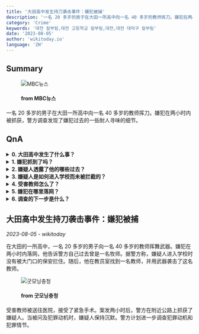 ```yaml
---
title: '大田高中发生持刀袭击事件：嫌犯被捕'
description: '一名 20 多岁的男子在大田一所高中向一名 40 多岁的教师挥刀。嫌犯在两小时内被抓获，警方调查发现了嫌犯过去的一些耐人寻味的细节。'
category: 'Crime'
keywords: '대전 칼부림,대전 고등학교 칼부림,대전,대전 대덕구 칼부림'
date: '2023-08-05'
author: 'wikitoday.io'
language: 'ZH'
---
```


## Summary



<figure>
    <img src="https://image.imnews.imbc.com/replay/2023/nwtoday/article/__icsFiles/afieldfile/2023/08/05/today_20230805_071028_1_6_Large.jpg" alt="MBC뉴스" />
    <figcaption>
        <h4> from MBC뉴스</h4>
    </figcaption>
</figure>


一名 20 多岁的男子在大田一所高中向一名 40 多岁的教师挥刀。嫌犯在两小时内被抓获，警方调查发现了嫌犯过去的一些耐人寻味的细节。


## QnA


<details>
    <summary><b>0. 大田高中发生了什么事？</b></summary>
    一名 20 多岁的男子向一名 40 多岁的教师挥刀。
</details>

<details>
    <summary><b>1. 嫌犯抓到了吗？</b></summary>
    是的，警方在两小时内就抓住了嫌疑人。
</details>

<details>
    <summary><b>2. 嫌疑人透露了他的哪些过去？</b></summary>
    嫌疑人告诉警方，他曾是一名牧师。
</details>

<details>
    <summary><b>3. 嫌疑人是如何进入学校而未被拦截的？</b></summary>
    嫌疑人进入学校时没有被大门口的学习卫兵拦住。
</details>

<details>
    <summary><b>4. 受害教师怎么了？</b></summary>
    受害教师被送往医院，接受了紧急手术。
</details>

<details>
    <summary><b>5. 嫌犯在哪里落网？</b></summary>
    案发两小时后，嫌疑人在附近公路上落网。
</details>

<details>
    <summary><b>6. 调查的下一步是什么？</b></summary>
    警方计划进一步调查犯罪动机和犯罪情节。
</details>



## 大田高中发生持刀袭击事件：嫌犯被捕

_2023-08-05 - wikitoday_

在大田的一所高中，一名 20 多岁的男子向一名 40 多岁的教师挥舞武器。嫌犯在两小时内落网，他告诉警方自己过去曾是一名牧师。据警方称，嫌疑人进入学校时没有被大门口的保安拦住。随后，他在教员室找到一名教师，并用武器袭击了这名教师。


<figure>
    <img src="http://www.goodmorningcc.com/news/thumbnail/202308/293936_325538_1955_v150.jpg" alt="굿모닝충청" />
    <figcaption>
        <h4> from 굿모닝충청</h4>
    </figcaption>
</figure>


受害教师被送往医院，接受了紧急手术。案发两小时后，警方在附近公路上抓获了嫌疑人。当被问及犯罪动机时，嫌疑人保持沉默。警方计划进一步调查犯罪动机和犯罪情节。
